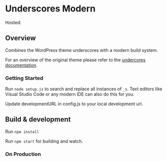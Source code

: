 # Underscores Modern

Hosted:

## Overview

Combines the WordPress theme underscores with a modern build system.

For an overview of the original theme please refer to the [undercores documentation](https://underscores.me/).

### Getting Started

Run `node setup.js` to search and replace all instances of `_s`.
Text editors like Visual Studio Code or any modern IDE can also do this for you.

Update developmentURL in config.js to your local development url.

## Build & development

Run `npm install`

Run `npm start` for building and watch.

### On Production
